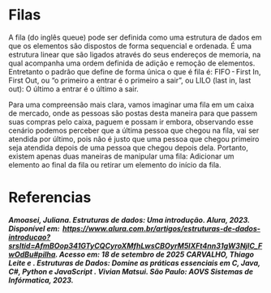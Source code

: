 
# Filas  

A fila (do inglês queue) pode ser definida como uma estrutura de dados em que os elementos são dispostos de forma sequencial e ordenada. É uma estrutura linear que são ligados através do seus endereços de memoria,  na qual acompanha uma ordem definida de adição e remoção  de elementos. Entretanto o padrão que define de forma única o que é fila é: FIFO - First In, First Out, ou “o primeiro a entrar é o primeiro a sair”, ou LILO (last in, last out): O último a entrar é o último a sair. 

Para uma compreensão mais clara, vamos imaginar uma fila em um caixa de mercado, onde as pessoas são postas desta maneira para que passem suas compras pelo caixa, paguem e possam ir embora, observando esse cenário podemos perceber que a última pessoa que chegou na fila, vai ser atendida por último, pois não é justo que uma pessoa que chegou primeiro seja atendida depois de uma pessoa que chegou depois dela. Portanto, existem apenas duas maneiras de manipular uma fila: Adicionar um elemento ao final da fila ou retirar um elemento do início da fila. 

# Referencias  

***Amoasei, Juliana. Estruturas de dados: Uma introdução. Alura, 2023. Disponível em:  https://www.alura.com.br/artigos/estruturas-de-dados-introducao?srsltid=AfmBOop341GTyCQCyroXMfhLwsCBOyrM5lXFt4nn31gW3NjIC_FwOdBu#pilha. Acesso em: 18 de setembro de 2025*** 
***CARVALHO, Thiago Leite e . Estruturas de Dados: Domine as práticas essenciais em C, Java, C#, Python e JavaScript . Vivian Matsui. São Paulo: AOVS Sistemas de Infórmatica, 2023.*** 
